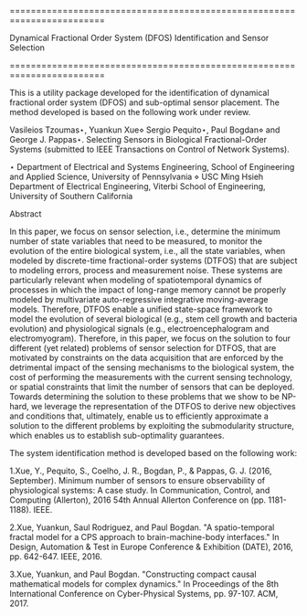========================================================================

Dynamical Fractional Order System (DFOS) Identification and Sensor Selection

========================================================================

This is a utility package developed for the identification of dynamical  fractional order system (DFOS) and sub-optimal sensor placement.
The method developed is based on the following work under review.


Vasileios Tzoumas⋆, Yuankun Xue⋄ Sergio Pequito⋆,  Paul Bogdan⋄ and George J. Pappas⋆. Selecting Sensors in Biological Fractional-Order Systems (submitted to IEEE Transactions on Control of Network Systems).

⋆ Department of Electrical and Systems Engineering, School of Engineering and Applied Science, University of Pennsylvania
⋄ USC Ming Hsieh Department of Electrical Engineering, Viterbi School of Engineering, University of Southern California



Abstract 

In this paper, we focus on sensor selection, i.e., determine the minimum number of state variables that need to be measured, to monitor the evolution of the entire biological system, i.e., all the state variables, when modeled by discrete-time fractional-order systems (DTFOS) that are subject to modeling errors, process and measurement noise. These systems are particularly relevant when modeling of spatiotemporal dynamics of processes in which the impact of long-range memory cannot be properly modeled by multivariate auto-regressive integrative moving-average models. Therefore, DTFOS enable a unified state-space framework to model the evolution of several biological (e.g., stem cell growth and bacteria evolution) and physiological signals (e.g., electroencephalogram and electromyogram).
Therefore, in this paper, we focus on the solution to four different (yet related) problems of sensor selection for DTFOS, that are motivated by constraints on the data acquisition that are enforced by the detrimental impact of the sensing mechanisms to the biological system, the cost of performing the measurements with the current sensing technology, or spatial constraints that limit the number of sensors that can be deployed. Towards determining the solution to these problems that we show to be NP-hard, we leverage the representation of the DTFOS to derive new objectives and conditions that, ultimately, enable us to efficiently approximate a solution to the different problems by exploiting the submodularity structure, which enables us to establish sub-optimality guarantees.





The system identification method is developed based on the following work:

1.Xue, Y., Pequito, S., Coelho, J. R., Bogdan, P., & Pappas, G. J. (2016, September). Minimum number of sensors to ensure observability of physiological systems: A case study. In Communication, Control, and Computing (Allerton), 2016 54th Annual Allerton Conference on (pp. 1181-1188). IEEE.

2.Xue, Yuankun, Saul Rodriguez, and Paul Bogdan. "A spatio-temporal fractal model for a CPS approach to brain-machine-body interfaces." In Design, Automation & Test in Europe Conference & Exhibition (DATE), 2016, pp. 642-647. IEEE, 2016.

3.Xue, Yuankun, and Paul Bogdan. "Constructing compact causal mathematical models for complex dynamics." In Proceedings of the 8th International Conference on Cyber-Physical Systems, pp. 97-107. ACM, 2017.




